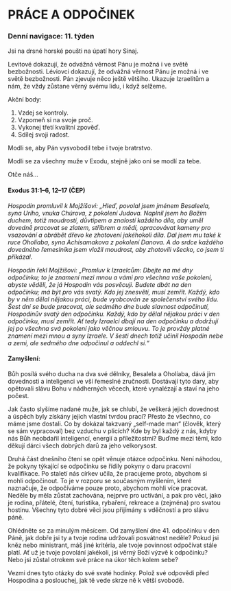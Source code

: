 # PRÁCE A ODPOČINEK

### Denní navigace: 11. týden

Jsi na drsné horské poušti na úpatí hory Sinaj.

Levitové dokazují, že odvážná věrnost Pánu je možná i ve světě bezbožnosti. Léviovci dokazují, že odvážná věrnost Pánu je možná i ve světě bezbožnosti. Pán zjevuje něco ještě většího. Ukazuje Izraelitům a nám, že vždy zůstane věrný svému lidu, i když selžeme.

Akční body:
1. Vzdej se kontroly.
2. Vzpomeň si na svoje proč.
3. Vykonej třetí kvalitní zpověď.
4. Sdílej svoji radost.

Modli se, aby Pán vysvobodil tebe i tvoje bratrstvo.

Modli se za všechny muže v Exodu, stejně jako oni se modlí za tebe.

Otče náš...

#### Exodus 31:1–6, 12–17 (ČEP)
*Hospodin promluvil k Mojžíšovi: „Hleď, povolal jsem jménem Besaleela, syna Urího, vnuka Chúrova, z pokolení Judova. Naplnil jsem ho Božím duchem, totiž moudrostí, důvtipem a znalostí každého díla, aby uměl dovedně pracovat se zlatem, stříbrem a mědí, opracovávat kameny pro vsazování a obrábět dřevo ke zhotovení jakéhokoli díla. Dal jsem mu také k ruce Oholíaba, syna Achísamakova z pokolení Danova. A do srdce každého dovedného řemeslníka jsem vložil moudrost, aby zhotovili všecko, co jsem ti přikázal.*

*Hospodin řekl Mojžíšovi: „Promluv k Izraelcům: Dbejte na mé dny odpočinku; to je znamení mezi mnou a vámi pro všechna vaše pokolení, abyste věděli, že já Hospodin vás posvěcuji. Budete dbát na den odpočinku; má být pro vás svatý. Kdo jej znesvětí, musí zemřít. Každý, kdo by v něm dělal nějakou práci, bude vyobcován ze společenství svého lidu. Šest dní se bude pracovat, ale sedmého dne bude slavnost odpočinutí, Hospodinův svatý den odpočinku. Každý, kdo by dělal nějakou práci v den odpočinku, musí zemřít. Ať tedy Izraelci dbají na den odpočinku a dodržují jej po všechna svá pokolení jako věčnou smlouvu. To je provždy platné znamení mezi mnou a syny Izraele. V šesti dnech totiž učinil Hospodin nebe a zemi, ale sedmého dne odpočinul a oddechl si.“*

#### Zamyšlení:
 Bůh posílá svého ducha na dva své dělníky, Besalela a Oholíaba, dává jim dovednosti a inteligenci ve vší řemeslné zručnosti. Dostávají tyto dary, aby opětovali slávu Bohu v nádherných věcech, které vynalézají a staví na jeho počest.

 Jak často slyšíme nadané muže, jak se chlubí, že veškerá jejich dovednost a úspěch byly získány jejich vlastní tvrdou prací? Přesto že všechno, co máme jsme dostali. Co by dokázal takzvaný „self-made man“ (člověk, který se sám vypracoval) bez vzduchu v plicích? Kde by byl každý z nás, kdyby nás Bůh neobdařil inteligencí, energií a příležitostmi? Buďme mezi těmi, kdo děkují dárci všech dobrých darů za jeho velkorysost.

 Druhá část dnešního čtení se opět věnuje otázce odpočinku. Není náhodou, že pokyny týkající se odpočinku se řídily pokyny o daru pracovní kvalifikace. Po staletí nás církev učila, že pracujeme proto, abychom si mohli odpočinout. To je v rozporu se současným myšlením, které naznačuje, že odpočíváme pouze proto, abychom mohli více pracovat. Neděle by měla zůstat zachována, nejprve pro uctívání, a pak pro věci, jako je rodina, přátelé, čtení, turistika, rybaření, rekreace a (zejména) pro svatou hostinu. Všechny tyto dobré věci jsou přijímány s vděčností a pro slávu páně.

 Ohlédněte se za minulým měsícem. Od zamyšlení dne 41. odpočinku v den Páně, jak dobře jsi ty a tvoje rodina udržovali posvátnost neděle? Pokud jsi kněz nebo ministrant, máš jiné kritéria, ale tvoje povinnost odpočívat stále platí. Ať už je tvoje povolání jakékoli, jsi věrný Boží výzvě k odpočinku? Nebo jsi zůstal otrokem své práce na úkor těch kolem sebe?

Vezmi dnes tyto otázky do své svaté hodinky. Polož své odpovědi před Hospodina a poslouchej, jak tě vede skrze ně k větší svobodě.
